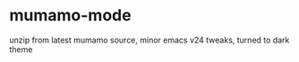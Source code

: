 mumamo-mode
===========

unzip from latest mumamo source, minor emacs v24 tweaks, turned to dark theme